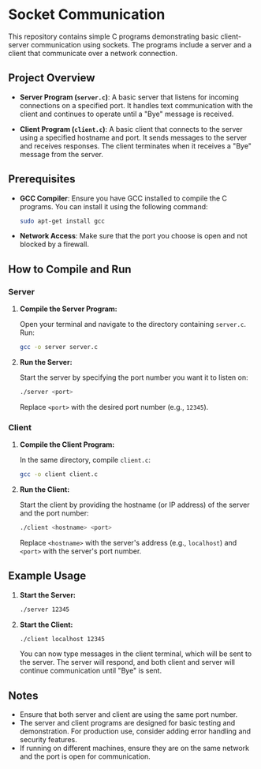 # Socket Communication

This repository contains simple C programs demonstrating basic client-server communication using sockets. The programs include a server and a client that communicate over a network connection.

## Project Overview

- **Server Program (`server.c`)**: A basic server that listens for incoming connections on a specified port. It handles text communication with the client and continues to operate until a "Bye" message is received.
  
- **Client Program (`client.c`)**: A basic client that connects to the server using a specified hostname and port. It sends messages to the server and receives responses. The client terminates when it receives a "Bye" message from the server.

## Prerequisites

- **GCC Compiler**: Ensure you have GCC installed to compile the C programs. You can install it using the following command:

  ```bash
  sudo apt-get install gcc
  ```

- **Network Access**: Make sure that the port you choose is open and not blocked by a firewall.

## How to Compile and Run

### Server

1. **Compile the Server Program:**

   Open your terminal and navigate to the directory containing `server.c`. Run:

   ```bash
   gcc -o server server.c
   ```

2. **Run the Server:**

   Start the server by specifying the port number you want it to listen on:

   ```bash
   ./server <port>
   ```

   Replace `<port>` with the desired port number (e.g., `12345`).

### Client

1. **Compile the Client Program:**

   In the same directory, compile `client.c`:

   ```bash
   gcc -o client client.c
   ```

2. **Run the Client:**

   Start the client by providing the hostname (or IP address) of the server and the port number:

   ```bash
   ./client <hostname> <port>
   ```

   Replace `<hostname>` with the server's address (e.g., `localhost`) and `<port>` with the server's port number.

## Example Usage

1. **Start the Server:**

   ```bash
   ./server 12345
   ```

2. **Start the Client:**

   ```bash
   ./client localhost 12345
   ```

   You can now type messages in the client terminal, which will be sent to the server. The server will respond, and both client and server will continue communication until "Bye" is sent.

## Notes

- Ensure that both server and client are using the same port number.
- The server and client programs are designed for basic testing and demonstration. For production use, consider adding error handling and security features.
- If running on different machines, ensure they are on the same network and the port is open for communication.
